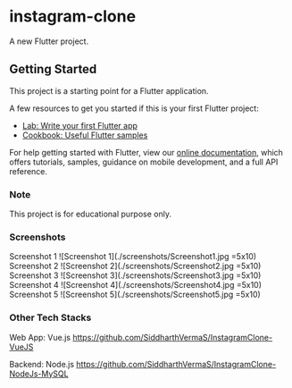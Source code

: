 # instagram-clone

A new Flutter project.

## Getting Started

This project is a starting point for a Flutter application.

A few resources to get you started if this is your first Flutter project:

- [Lab: Write your first Flutter app](https://flutter.dev/docs/get-started/codelab)
- [Cookbook: Useful Flutter samples](https://flutter.dev/docs/cookbook)

For help getting started with Flutter, view our
[online documentation](https://flutter.dev/docs), which offers tutorials,
samples, guidance on mobile development, and a full API reference.

### Note
This project is for educational purpose only.

### Screenshots
Screenshot 1
![Screenshot 1](./screenshots/Screenshot1.jpg =5x10)
<br/>
Screenshot 2
![Screenshot 2](./screenshots/Screenshot2.jpg =5x10)
<br/>
Screenshot 3
![Screenshot 3](./screenshots/Screenshot3.jpg =5x10)
<br/>
Screenshot 4
![Screenshot 4](./screenshots/Screenshot4.jpg =5x10)
<br/>
Screenshot 5
![Screenshot 5](./screenshots/Screenshot5.jpg =5x10)

### Other Tech Stacks
Web App: Vue.js
https://github.com/SiddharthVermaS/InstagramClone-VueJS

Backend: Node.js
https://github.com/SiddharthVermaS/InstagramClone-NodeJs-MySQL